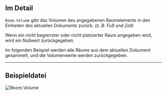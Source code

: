 ## Im Detail
`Room.Volume` gibt das Volumen des angegebenen Raumelements in den Einheiten des aktuellen Dokuments zurück. _(z. B. Fuß und Zoll)_

Wenn ein nicht begrenzter oder nicht platzierter Raum angegeben wird, wird ein Nullwert zurückgegeben.

Im folgenden Beispiel werden alle Räume aus dem aktuellen Dokument gesammelt, und die Volumenwerte werden zurückgegeben.
___
## Beispieldatei

![Room.Volume](./Revit.Elements.Room.Volume_img.jpg)
